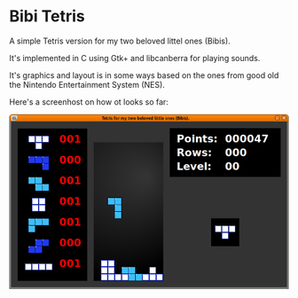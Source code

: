 # Bibi Tetris
A simple Tetris version for my two beloved littel ones (Bibis).

It's implemented in C using Gtk+ and libcanberra for playing sounds.

It's graphics and layout is in some ways based on the ones from good old the Nintendo Entertainment System (NES).

Here's a screenhost on how ot looks so far:

![Bibi Tetris in action](images/bibi-tetris.png "Bibi Tetris in action.")